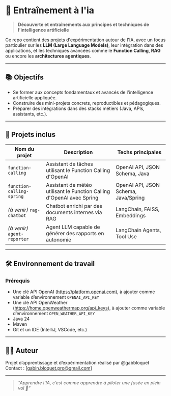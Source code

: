 # 🧠 Entraînement à l'ia

> **Découverte et entraînements aux principes et techniques de l’intelligence artificielle**

Ce repo contient des projets d'expérimentation autour de l'IA, avec un focus particulier sur les **LLM (Large Language
Models)**, leur intégration dans des applications, et les techniques avancées comme le **Function Calling**, **RAG** ou
encore les **architectures agentiques**.

---

## 📚 Objectifs

- Se former aux concepts fondamentaux et avancés de l'intelligence artificielle appliquée.
- Construire des mini-projets concrets, reproductibles et pédagogiques.
- Préparer des intégrations dans des stacks métiers (Java, APIs, assistants, etc.).

---

## 🧩 Projets inclus

| Nom du projet                | Description                                                           | Techs principales                    |
|------------------------------|-----------------------------------------------------------------------|--------------------------------------|
| `function-calling`           | Assistant de tâches utilisant le Function Calling d'OpenAI            | OpenAI API, JSON Schema, Java        |
| `function-calling-spring`    | Assistant de météo utilisant le Function Calling d'OpenAI avec Spring | OpenAI API, JSON Schema, Java/Spring |
| *(à venir)* `rag-chatbot`    | Chatbot enrichi par des documents internes via RAG                    | LangChain, FAISS, Embeddings         |
| *(à venir)* `agent-reporter` | Agent LLM capable de générer des rapports en autonomie                | LangChain Agents, Tool Use           |

---

## 🛠️ Environnement de travail

### Prérequis

- Une clé API OpenAI (https://platform.openai.com), à ajouter comme variable d’environnement `OPENAI_API_KEY`
- Une clé API OpenWeather (https://home.openweathermap.org/api_keys), à ajouter comme variable d’environnement `OPEN_WEATHER_API_KEY`
- Java 24
- Maven
- Git et un IDE (IntelliJ, VSCode, etc.)

---

## 👨‍💻 Auteur

Projet d’apprentissage et d’expérimentation réalisé par @gabbloquet
Contact : [gabin.bloquet.pro@gmail.com]

---

> *“Apprendre l’IA, c’est comme apprendre à piloter une fusée en plein vol 🚀”*


